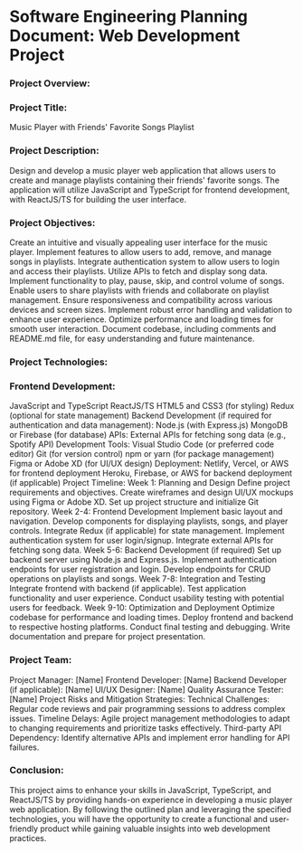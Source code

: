 
# Software Engineering Planning Document: Web Development Project
### Project Overview:
### Project Title:
Music Player with Friends' Favorite Songs Playlist

### Project Description:
Design and develop a music player web application that allows users to create and manage playlists containing their friends' favorite songs. The application will utilize JavaScript and TypeScript for frontend development, with ReactJS/TS for building the user interface.

### Project Objectives:
Create an intuitive and visually appealing user interface for the music player.
Implement features to allow users to add, remove, and manage songs in playlists.
Integrate authentication system to allow users to login and access their playlists.
Utilize APIs to fetch and display song data.
Implement functionality to play, pause, skip, and control volume of songs.
Enable users to share playlists with friends and collaborate on playlist management.
Ensure responsiveness and compatibility across various devices and screen sizes.
Implement robust error handling and validation to enhance user experience.
Optimize performance and loading times for smooth user interaction.
Document codebase, including comments and README.md file, for easy understanding and future maintenance.
### Project Technologies:
### Frontend Development:
JavaScript and TypeScript
ReactJS/TS
HTML5 and CSS3 (for styling)
Redux (optional for state management)
Backend Development (if required for authentication and data management):
Node.js (with Express.js)
MongoDB or Firebase (for database)
APIs:
External APIs for fetching song data (e.g., Spotify API)
Development Tools:
Visual Studio Code (or preferred code editor)
Git (for version control)
npm or yarn (for package management)
Figma or Adobe XD (for UI/UX design)
Deployment:
Netlify, Vercel, or AWS for frontend deployment
Heroku, Firebase, or AWS for backend deployment (if applicable)
Project Timeline:
Week 1: Planning and Design
Define project requirements and objectives.
Create wireframes and design UI/UX mockups using Figma or Adobe XD.
Set up project structure and initialize Git repository.
Week 2-4: Frontend Development
Implement basic layout and navigation.
Develop components for displaying playlists, songs, and player controls.
Integrate Redux (if applicable) for state management.
Implement authentication system for user login/signup.
Integrate external APIs for fetching song data.
Week 5-6: Backend Development (if required)
Set up backend server using Node.js and Express.js.
Implement authentication endpoints for user registration and login.
Develop endpoints for CRUD operations on playlists and songs.
Week 7-8: Integration and Testing
Integrate frontend with backend (if applicable).
Test application functionality and user experience.
Conduct usability testing with potential users for feedback.
Week 9-10: Optimization and Deployment
Optimize codebase for performance and loading times.
Deploy frontend and backend to respective hosting platforms.
Conduct final testing and debugging.
Write documentation and prepare for project presentation.
### Project Team:
Project Manager: [Name]
Frontend Developer: [Name]
Backend Developer (if applicable): [Name]
UI/UX Designer: [Name]
Quality Assurance Tester: [Name]
Project Risks and Mitigation Strategies:
Technical Challenges: Regular code reviews and pair programming sessions to address complex issues.
Timeline Delays: Agile project management methodologies to adapt to changing requirements and prioritize tasks effectively.
Third-party API Dependency: Identify alternative APIs and implement error handling for API failures.
### Conclusion:
This project aims to enhance your skills in JavaScript, TypeScript, and ReactJS/TS by providing hands-on experience in developing a music player web application. By following the outlined plan and leveraging the specified technologies, you will have the opportunity to create a functional and user-friendly product while gaining valuable insights into web development practices.

